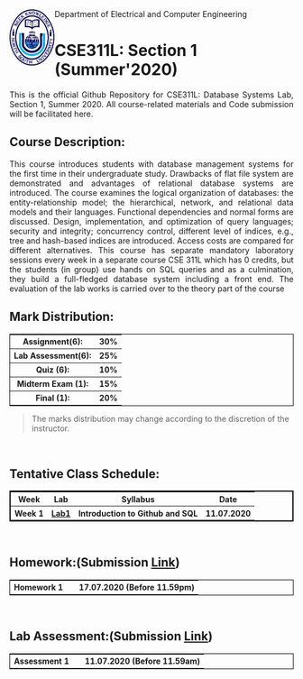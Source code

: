 <html>
  
<img align="left" width="80" height="100" src="https://github.com/NeloyNSU/CSE482_Summer-19_Section7/blob/master/image/nsulogo.png">
Department of Electrical and Computer Engineering


# CSE311L: Section 1 (Summer'2020) 

<p align="justify">
This is the official Github Repository for CSE311L: Database Systems Lab, Section 1, Summer 2020. All course-related materials and Code submission will be facilitated here.

</br>
</p>

## Course Description:
<p align="justify">
This course introduces students with database management systems for the first time in their undergraduate study. Drawbacks of flat file system are demonstrated and advantages of relational database systems are introduced. The course examines the logical organization of databases: the entity-relationship model; the hierarchical, network, and relational data models and their languages. Functional dependencies and normal forms are discussed. Design, implementation, and optimization of query languages; security and integrity; concurrency control, different level of indices, e.g., tree and hash-based indices are introduced. Access costs are compared for different alternatives. This course has separate mandatory laboratory sessions every week in a separate course CSE 311L which has 0 credits, but the students (in group) use hands on SQL queries and as a culmination, they build a full-fledged database system including a front end. The evaluation of the lab works is carried over to the theory part of the course
</p>


## Mark Distribution:
<p align="central">
<table style="border:1px solid black;margin-left:auto;margin-right:auto;">
  <tr>
    <th>Assignment(6):</th>
    <th>30%</th> 
  </tr>
  <tr>
    <th>Lab Assessment(6):</th>
    <th>25%</th>
  <tr>
    <th>Quiz (6):</th>
    <th>10%</th> 
  </tr>
    <tr>
    <th>Midterm Exam (1):</th>
    <th>15%</th>
  </tr> 
   </tr>
    <tr>
    <th>Final (1):</th>
    <th>20%</th>
  </tr>  
</table>
</p>

> The marks distribution may change according to the discretion of the instructor.


</br>

## Tentative Class Schedule:
<p align="central">
<table style="border:2px solid black;margin-left:auto;margin-right:auto;">
  <tr>
    <th>Week</th>
    <th>Lab</th> 
    <th>Syllabus</th>
    <th>Date</th>
  </tr>
  <tr>
    <th>Week 1</th>
    <th><a href="">Lab1</a></th> 
    <th>Introduction to Github and SQL</th>
    <th>11.07.2020</th>
  </tr>
  <tr>

</table>
</p>
</br>

## Homework:(Submission <a href="https://github.com/NeloyNSU/CSE311L_Section_1_Summer2020_NSU/tree/master/Homework%20Submission">Link</a>)

<p align="central">
  <table style="border:1px solid black;margin-left:auto;margin-right:auto;">
  <tr>
    <th>Homework 1</th>
    <th></th> 
    <th>17.07.2020 (Before 11.59pm)</th>   
  </tr> 
</table>
</p>
</br>

## Lab Assessment:(Submission <a href="https://github.com/NeloyNSU/CSE311L_Section_1_Summer2020_NSU/tree/master/Lab%20Asssessment%20Submission/Lab%20Assessment%201">Link</a>)

<p align="central">
  <table style="border:1px solid black;margin-left:auto;margin-right:auto;">
  <tr>
    <th>Assessment 1</th>
    <th></th> 
    <th>11.07.2020 (Before 11.59am)</th>   
  </tr> 
</table>
</p>
</br>



</html>
